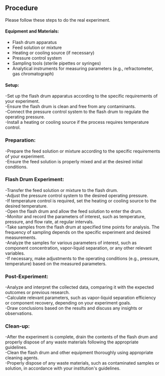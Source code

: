 ## Procedure
Please follow these steps to do the real experiment.

#### Equipment and Materials:
- Flash drum apparatus
- Feed solution or mixture
- Heating or cooling source (if necessary)
- Pressure control system
- Sampling tools (sterile pipettes or syringes)
- Analytical instruments for measuring parameters (e.g., refractometer, gas chromatograph)
#### Setup:

-Set up the flash drum apparatus according to the specific requirements of your experiment.<br>
-Ensure the flash drum is clean and free from any contaminants.<br>
-Connect the pressure control system to the flash drum to regulate the operating pressure.<br>
-Install a heating or cooling source if the process requires temperature control.<br>
### Preparation:
-Prepare the feed solution or mixture according to the specific requirements of your experiment.<br>
-Ensure the feed solution is properly mixed and at the desired initial conditions.<br>

### Flash Drum Experiment:
-Transfer the feed solution or mixture to the flash drum.<br>
-Adjust the pressure control system to the desired operating pressure.<br>
-If temperature control is required, set the heating or cooling source to the desired temperature.<br>
-Open the flash drum and allow the feed solution to enter the drum.<br>
-Monitor and record the parameters of interest, such as temperature, pressure, and flow rate, at regular intervals.<br>
-Take samples from the flash drum at specified time points for analysis. The frequency of sampling depends on the specific experiment and desired measurements.<br>
-Analyze the samples for various parameters of interest, such as component concentration, vapor-liquid separation, or any other relevant variables.<br>
-If necessary, make adjustments to the operating conditions (e.g., pressure, temperature) based on the measured parameters.<br>
### Post-Experiment:
-Analyze and interpret the collected data, comparing it with the expected outcomes or previous research.<br>
-Calculate relevant parameters, such as vapor-liquid separation efficiency or component recovery, depending on your experiment goals.<br>
-Draw conclusions based on the results and discuss any insights or observations.<br>
### Clean-up:
-After the experiment is complete, drain the contents of the flash drum and properly dispose of any waste materials following the appropriate guidelines.<br>
-Clean the flash drum and other equipment thoroughly using appropriate cleaning agents.<br>
-Properly dispose of any waste materials, such as contaminated samples or solution, in accordance with your institution's guidelines.
